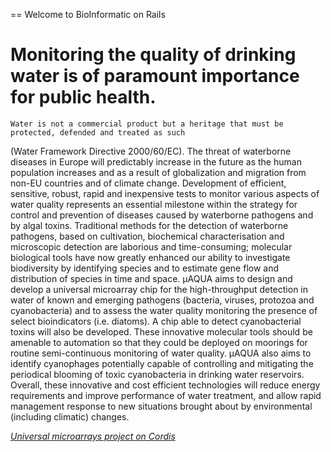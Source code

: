 == Welcome to BioInformatic on Rails

# Monitoring the quality of drinking water is of paramount importance for public health.

    Water is not a commercial product but a heritage that must be protected, defended and treated as such

(Water Framework Directive 2000/60/EC).
The threat of waterborne diseases in Europe will predictably increase in the future as the human population increases and as a result of globalization and migration from non-EU countries and of climate change.
Development of efficient, sensitive, robust, rapid and inexpensive tests to monitor various aspects of water quality represents an essential milestone within the strategy for control and prevention of diseases caused by waterborne pathogens and by algal toxins.
Traditional methods for the detection of waterborne pathogens, based on cultivation, biochemical characterisation and microscopic detection are laborious and time-consuming; molecular biological tools have now greatly enhanced our ability to investigate biodiversity by identifying species and to estimate gene flow and distribution of species in time and space. µAQUA aims to design and develop a universal microarray chip for the high-throughput detection in water of known and emerging pathogens (bacteria, viruses, protozoa and cyanobacteria) and to assess the water quality monitoring the presence of select bioindicators (i.e. diatoms). A chip able to detect cyanobacterial toxins will also be developed. These innovative molecular tools should be amenable to automation so that they could be deployed on moorings for routine semi-continuous monitoring of water quality. µAQUA also aims to identify cyanophages potentially capable of controlling and mitigating the periodical blooming of toxic cyanobacteria in drinking water reservoirs. Overall, these innovative and cost efficient technologies will reduce energy requirements and improve performance of water treatment, and allow rapid management response to new situations brought about by environmental (including climatic) changes.

[*Universal microarrays project on Cordis*](cordis.europa.eu/fp7/kbbe/home_en.html)
